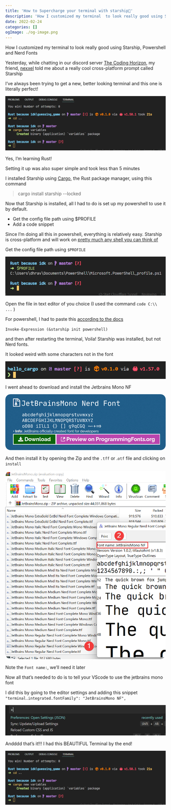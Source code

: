 ```yaml
---
title: 'How to Supercharge your terminal with starship🚀'
description: 'How I customized my terminal  to look really good using Starship, Powershell and Nerd Fonts'
date: 2022-02-24
categories: []
ogImage: ./og-image.png
---
```


How I customized my terminal  to look really good using Starship, Powershell and Nerd Fonts

Yesterday, while chatting in our discord server [The Coding Horizon](https://discord.io/code), my friend, [nexxel](https://personal-website-nexxeln.vercel.app/) told me about a really cool cross-platform prompt called Starship

I’ve always been trying to get a new, better looking terminal and this one is literally perfect!


![Yes, I’m learning Rust!](./cover.png)

Yes, I’m learning Rust!

Setting it up was also super simple and took less than 5 minutes

I installed Starship using [Cargo](https://crates.io), the Rust package manager, using this command

> cargo install starship --locked
> 

Now that Starship is installed, all I had to do is set up my powershell to use it by default.

- Get the config file path using $PROFILE
- Add a code snippet

Since I’m doing all this in powershell, everything is relatively easy. Starship is cross-platform and will work on [pretty much any shell you can think of](https://starship.rs/guide/#🚀-installation)

Get the config file path using `$PROFILE`

![Untitled](./profile.png)

Open the file in text editor of you choice (I used the command `code C:\\ ...` )

For powershell, I had to paste this [according to the docs](https://starship.rs)

`Invoke-Expression (&starship init powershell)`

and then after restarting the terminal, Voila! Starship was installed, but not Nerd fonts. 

It looked weird with some characters not in the font

![Untitled](./without_font.png)

I went ahead to download and install the Jetbrains Mono NF 

![Untitled](./jbmononf.png)

And then install it by opening the Zip and the `.tff` or  .`otf` file and clicking on `install`

![Untitled](./downloading_and_installing_font.png)

Note the `Font name:`, we’ll need it later

Now all that’s needed to do is to tell your VScode to use the jetbrains mono font

I did this by going to the editor settings and adding this snippet 
`"terminal.integrated.fontFamily": "JetBrainsMono NF",`

![Untitled](./preferences.png)

Andddd that’s it!!! I had this BEAUTIFUL Terminal  by the end!

![Untitled](./cover.png)